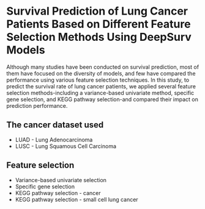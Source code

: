 # Survival Prediction of Lung Cancer Patients Based on Different Feature Selection Methods Using DeepSurv Models
Although many studies have been conducted on survival prediction, most of them have focused on the diversity of models, and few have compared the performance using various feature selection techniques.
In this study, to predict the survival rate of lung cancer patients, we applied several feature selection methods-including a variance-based univariate method, specific gene selection, and KEGG pathway selection-and compared their impact on prediction performance.

## The cancer dataset used
- LUAD - Lung Adenocarcinoma
- LUSC - Lung Squamous Cell Carcinoma

## Feature selection
- Variance-based univariate selection
- Specific gene selection
- KEGG pathway selection - cancer
- KEGG pathway selection - small cell lung cancer
